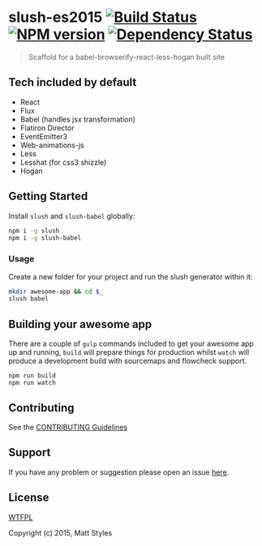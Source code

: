 # slush-es2015 [![Build Status](https://secure.travis-ci.org/mattstyles/slush-babel.png?branch=master)](https://travis-ci.org/mattstyles/slush-babel) [![NPM version](https://badge-me.herokuapp.com/api/npm/slush-babel.png)](http://badges.enytc.com/for/npm/slush-babel) [![Dependency Status](https://david-dm.org/mattstyles/slush-babel.svg)](https://david-dm.org/mattstyles/slush-babel#info=dependencies&view=table)

> Scaffold for a babel-browserify-react-less-hogan built site

## Tech included by default

* React
* Flux
* Babel (handles jsx transformation)
* Flatiron Director
* EventEmitter3
* Web-animations-js
* Less
* Lesshat (for css3 shizzle)
* Hogan

## Getting Started

Install `slush` and `slush-babel` globally:

```bash
npm i -g slush
npm i -g slush-babel
```

### Usage

Create a new folder for your project and run the slush generator within it:

```bash
mkdir awesome-app && cd $_
slush babel
```

## Building your awesome app

There are a couple of `gulp` commands included to get your awesome app up and running, `build` will prepare things for production whilst `watch` will produce a development build with sourcemaps and flowcheck support.

```
npm run build
npm run watch
```

## Contributing

See the [CONTRIBUTING Guidelines](https://github.com/mattstyles/slush-babel/blob/master/CONTRIBUTING.md)

## Support
If you have any problem or suggestion please open an issue [here](https://github.com/mattstyles/slush-babel/issues).

## License

[WTFPL](https://github.com/mattstyles/slush-babel/blob/master/LICENSE)

Copyright (c) 2015, Matt Styles
